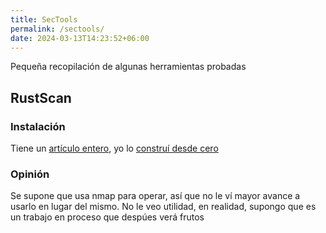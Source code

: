 ```yaml
---
title: SecTools
permalink: /sectools/
date: 2024-03-13T14:23:52+06:00
---
```


Pequeña recopilación de algunas herramientas probadas

## RustScan
### Instalación
Tiene un [artículo entero](https://github.com/RustScan/RustScan/wiki/Installation-Guide), yo lo [construí desde cero](https://github.com/RustScan/RustScan/wiki/Installation-Guide#-building-it-yourself)
### Opinión
Se supone que usa nmap para operar, así que no le ví mayor avance a usarlo en lugar del mismo. No le veo utilidad, en realidad, supongo que es un trabajo en proceso que despúes verá frutos
